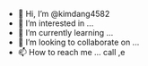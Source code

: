 - 👋 Hi, I’m @kimdang4582
- 👀 I’m interested in ...
- 🌱 I’m currently learning ...
- 💞️ I’m looking to collaborate on ...
- 📫 How to reach me ... call ,e

<!---
kimdang4582/kimdang4582 is a ✨ special ✨ repository because its `README.md` (this file) appears on your GitHub profile.
You can click the Preview link to take a look at your changes.
--->
